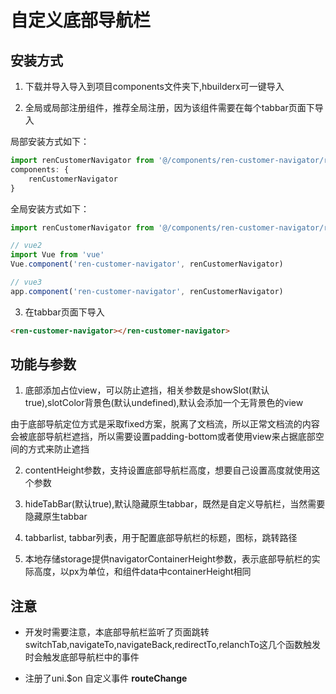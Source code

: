 # 自定义底部导航栏

## 安装方式

1. 下载并导入导入到项目components文件夹下,hbuilderx可一键导入

2. 全局或局部注册组件，推荐全局注册，因为该组件需要在每个tabbar页面下导入

局部安装方式如下：
```js
import renCustomerNavigator from '@/components/ren-customer-navigator/ren-customer-navigator.vue'
components: {
	renCustomerNavigator
}
```

全局安装方式如下：
```js
import renCustomerNavigator from '@/components/ren-customer-navigator/ren-customer-navigator.vue'

// vue2
import Vue from 'vue'
Vue.component('ren-customer-navigator', renCustomerNavigator)

// vue3
app.component('ren-customer-navigator', renCustomerNavigator)
```

3. 在tabbar页面下导入

```html
<ren-customer-navigator></ren-customer-navigator>
```

## 功能与参数

1. 底部添加占位view，可以防止遮挡，相关参数是showSlot(默认true),slotColor背景色(默认undefined),默认会添加一个无背景色的view

由于底部导航定位方式是采取fixed方案，脱离了文档流，所以正常文档流的内容会被底部导航栏遮挡，所以需要设置padding-bottom或者使用view来占据底部空间的方式来防止遮挡

2. contentHeight参数，支持设置底部导航栏高度，想要自己设置高度就使用这个参数

3. hideTabBar(默认true),默认隐藏原生tabbar，既然是自定义导航栏，当然需要隐藏原生tabbar

4. tabbarlist, tabbar列表，用于配置底部导航栏的标题，图标，跳转路径

5. 本地存储storage提供navigatorContainerHeight参数，表示底部导航栏的实际高度，以px为单位，和组件data中containerHeight相同

## 注意

- 开发时需要注意，本底部导航栏监听了页面跳转switchTab,navigateTo,navigateBack,redirectTo,relanchTo这几个函数触发时会触发底部导航栏中的事件

- 注册了uni.$on 自定义事件 __routeChange__
